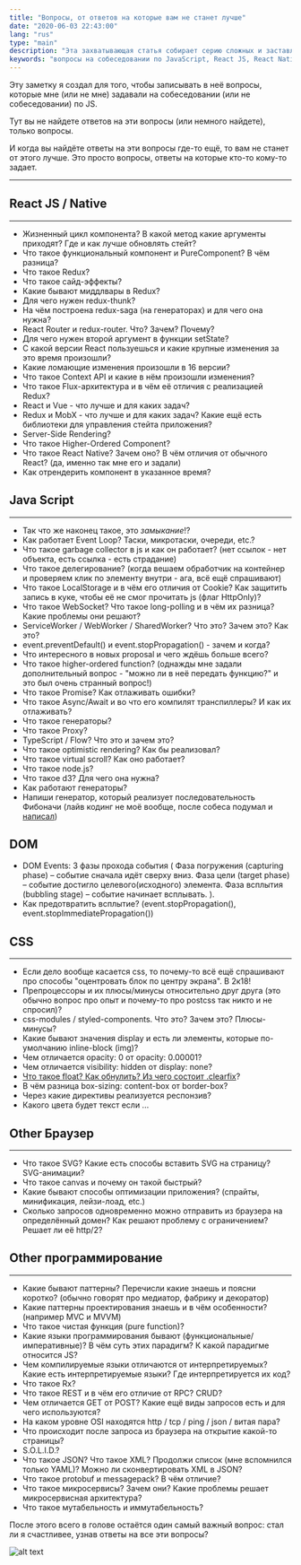 ```yaml
---
title: "Вопросы, от ответов на которые вам не станет лучше"
date: "2020-06-03 22:43:00"
lang: "rus"
type: "main"
description: "Эта захватывающая статья собирает серию сложных и заставляющих задуматься вопросов из различных собеседований по JavaScript, охватывая темы от React JS/Native до CSS и DOM. Статья не обязательно предоставляет ответы, но представляет эти вопросы для размышления о глубине и сложности JavaScript и веб-разработки."
keywords: "вопросы на собеседовании по JavaScript, React JS, React Native, Redux, вопросы программирования, веб-разработка, объекты JS, DOM, CSS, сложности JavaScript, интервью для программистов, инженерия программного обеспечения, разработка интерфейсов, серверная разработка, жизненный цикл React, промежуточное программное обеспечение Redux, веб-технологии, концепции программирования, сложности программирования, проблемы кодирования, интервью с разработчиками, веб-программирование, знания кодирования, тонкости JavaScript"
---
```


Эту заметку я создал для того, чтобы записывать в неё вопросы, которые мне (или не мне) задавали на собеседовании (или не собеседовании) по JS.

Тут вы не найдете ответов на эти вопросы (или немного найдете), только вопросы.

И когда вы найдёте ответы на эти вопросы где-то ещё, то вам не станет от этого лучше. Это просто вопросы, ответы на которые кто-то кому-то задает.

---

## React JS / Native ##

_______________________

- Жизненный цикл компонента? В какой метод какие аргументы приходят? Где и как лучше обновлять стейт?
- Что такое функциональный компонент и PureComponent? В чём разница?
- Что такое Redux?
- Что такое сайд-эффекты?
- Какие бывают миддлвары в Redux?
- Для чего нужен redux-thunk?
- На чём построена redux-saga (на генераторах) и для чего она нужна?
- React Router и redux-router. Что? Зачем? Почему?
- Для чего нужен второй аргумент в функции setState?
- С какой версии React пользуешься и какие крупные изменения за это время произошли?
- Какие ломающие изменения произошли в 16 версии?
- Что такое Context API и какие в нём произошли изменения?
- Что такое Flux-архитектура и в чём её отличия с реализацией Redux?
- React и Vue - что лучше и для каких задач?
- Redux и MobX - что лучше и для каких задач? Какие ещё есть библиотеки для управления стейта приложения?
- Server-Side Rendering?
- Что такое Higher-Ordered Component?
- Что такое React Native? Зачем оно? В чём отличия от обычного React? (да, именно так мне его и задали)
- Как отрендерить компонент в указанное время?

## Java Script ##

_______________________

- Так что же наконец такое, это *замыкание*!?
- Как работает Event Loop? Таски, микротаски, очереди, etc.?
- Что такое garbage collector в js и как он работает? (нет ссылок - нет объекта, есть ссылка - есть страдание)
- Что такое делегирование? (когда вешаем обработчик на контейнер и проверяем клик по элементу внутри - ага, всё ещё спрашивают)
- Что такое LocalStorage и в чём его отличия от Cookie? Как защитить запись в куке, чтобы её не смог прочитать js (флаг HttpOnly)?
- Что такое WebSocket? Что такое long-polling и в чём их разница? Какие проблемы они решают?
- ServiceWorker / WebWorker / SharedWorker? Что это? Зачем это? Как это?
- event.preventDefault() и event.stopPropagation() - зачем и когда?
- Что интересного в новых proposal и чего ждёшь больше всего?
- Что такое higher-ordered function? (однажды мне задали дополнительный вопрос - "можно ли в неё передать функцию?" и это был очень странный вопрос!)
- Что такое Promise? Как отлаживать ошибки?
- Что такое Async/Await и во что его компилят транспиллеры? И как их отлаживать?
- Что такое генераторы?
- Что такое Proxy?
- TypeScript / Flow? Что это и зачем это?
- Что такое optimistic rendering? Как бы реализовал?
- Что такое virtual scroll? Как оно работает?
- Что такое node.js?
- Что такое d3? Для чего она нужна?
- Как работают генераторы?
- Напиши генератор, который реализует последовательность Фибоначи (лайв кодинг не моё вообще, после собеса подумал и [написал](https://gist.github.com/gthrm/7274dc2bf8149944f8360325a6673642))

## DOM ##

- DOM Events: 3 фазы прохода события (
    Фаза погружения (capturing phase) – событие сначала идёт сверху вниз.
    Фаза цели (target phase) – событие достигло целевого(исходного) элемента.
    Фаза всплытия (bubbling stage) – событие начинает всплывать.
).
- Как предотвратить всплытие? (event.stopPropagation(), event.stopImmediatePropagation())

## CSS ##

_______________________

- Если дело вообще касается css, то почему-то всё ещё спрашивают про способы "оцентровать блок по центру экрана". В 2к18!
- Препроцессоры и их плюсы/минусы относительно друг друга (это обычно вопрос про опыт и почему-то про postcss так никто и не спросил)?
- css-modules / styled-components. Что это? Зачем это? Плюсы-минусы?
- Какие бывают значения display и есть ли элементы, которые по-умолчанию inline-block (img)?
- Чем отличается opacity: 0 от opacity: 0.00001?
- Чем отличается visibility: hidden от display: none?
- [Что такое float? Как обнулить? Из чего состоит .clearfix](https://webref.ru/course/float/clearfix)?
- В чём разница box-sizing: content-box от border-box?
- Через какие директивы реализуется респонзив?
- Какого цвета будет текст если ...

## Other Браузер ##

_______________________

- Что такое SVG? Какие есть способы вставить SVG на страницу? SVG-анимации?
- Что такое canvas и почему он такой быстрый?
- Какие бывают способы оптимизации приложения? (спрайты, минификация, лейзи-лоад, etc.)
- Сколько запросов одновременно можно отправить из браузера на определённый домен? Как решают проблему с ограничением? Решает ли её http/2?

## Other программирование ##

_______________________

- Какие бывают паттерны? Перечисли какие знаешь и поясни коротко? (обычно говорят про медиатор, фабрику и декоратор)
- Какие паттерны проектирования знаешь и в чём особенности? (например MVC и MVVM)
- Что такое чистая функция (pure function)?
- Какие языки программирования бывают (функциональные/императивные)? В чём суть этих парадигм? К какой парадигме относится JS?
- Чем компилируемые языки отличаются от интерпретируемых? Какие есть интерпретируемые языки? Где интерпретируется их код?
- Что такое Rx?
- Что такое REST и в чём его отличие от RPC? CRUD?
- Чем отличается GET от POST? Какие ещё виды запросов есть и для чего используются?
- На каком уровне OSI находятся http / tcp / ping / json / витая пара?
- Что происходит после запроса из браузера на открытие какой-то страницы?
- S.O.L.I.D.?
- Что такое JSON? Что такое XML? Продолжи список (мне вспомнился только YAML)? Можно ли сконвертировать XML в JSON?
- Что такое protobuf и messagepack? В чём отличие?
- Что такое микросервисы? Зачем они? Какие проблемы решает микросервисная архитектура?
- Что такое мутабельность и иммутабельность?

После этого всего в голове остаётся один самый важный вопрос: стал ли я счастливее, узнав ответы на все эти вопросы?

![alt text](https://cloud.cdroma.me/upload/18abc9fb-dbdb-4161-a48c-48789b974458-1700955531715.jpeg "Logo Title Text 1")
